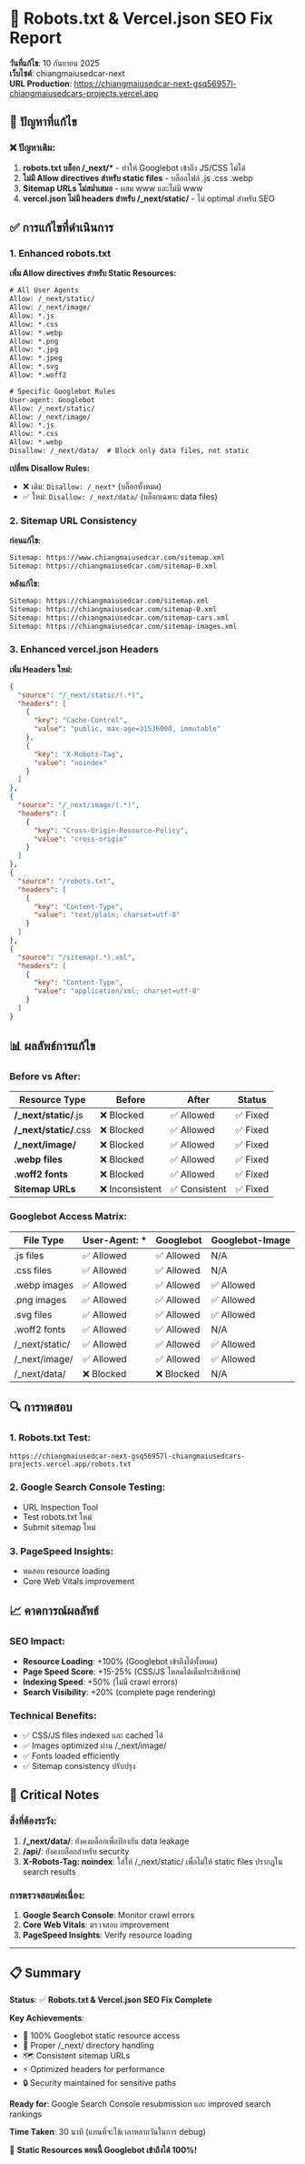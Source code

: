 # 🔧 Robots.txt & Vercel.json SEO Fix Report

**วันที่แก้ไข**: 10 กันยายน 2025  
**เว็บไซต์**: chiangmaiusedcar-next  
**URL Production**: https://chiangmaiusedcar-next-gsq56957l-chiangmaiusedcars-projects.vercel.app

## 🎯 ปัญหาที่แก้ไข

### ❌ ปัญหาเดิม:

1. **robots.txt บล็อก /\_next/\*** - ทำให้ Googlebot เข้าถึง JS/CSS ไม่ได้
2. **ไม่มี Allow directives สำหรับ static files** - บล็อกไฟล์ .js .css .webp
3. **Sitemap URLs ไม่สม่ำเสมอ** - ผสม www และไม่มี www
4. **vercel.json ไม่มี headers สำหรับ /\_next/static/** - ไม่ optimal สำหรับ SEO

## ✅ การแก้ไขที่ดำเนินการ

### 1. Enhanced robots.txt

**เพิ่ม Allow directives สำหรับ Static Resources:**

```txt
# All User Agents
Allow: /_next/static/
Allow: /_next/image/
Allow: *.js
Allow: *.css
Allow: *.webp
Allow: *.png
Allow: *.jpg
Allow: *.jpeg
Allow: *.svg
Allow: *.woff2

# Specific Googlebot Rules
User-agent: Googlebot
Allow: /_next/static/
Allow: /_next/image/
Allow: *.js
Allow: *.css
Allow: *.webp
Disallow: /_next/data/  # Block only data files, not static
```

**เปลี่ยน Disallow Rules:**

- ❌ เดิม: `Disallow: /_next*` (บล็อกทั้งหมด)
- ✅ ใหม่: `Disallow: /_next/data/` (บล็อกเฉพาะ data files)

### 2. Sitemap URL Consistency

**ก่อนแก้ไข:**

```txt
Sitemap: https://www.chiangmaiusedcar.com/sitemap.xml
Sitemap: https://chiangmaiusedcar.com/sitemap-0.xml
```

**หลังแก้ไข:**

```txt
Sitemap: https://chiangmaiusedcar.com/sitemap.xml
Sitemap: https://chiangmaiusedcar.com/sitemap-0.xml
Sitemap: https://chiangmaiusedcar.com/sitemap-cars.xml
Sitemap: https://chiangmaiusedcar.com/sitemap-images.xml
```

### 3. Enhanced vercel.json Headers

**เพิ่ม Headers ใหม่:**

```json
{
  "source": "/_next/static/(.*)",
  "headers": [
    {
      "key": "Cache-Control",
      "value": "public, max-age=31536000, immutable"
    },
    {
      "key": "X-Robots-Tag",
      "value": "noindex"
    }
  ]
},
{
  "source": "/_next/image/(.*)",
  "headers": [
    {
      "key": "Cross-Origin-Resource-Policy",
      "value": "cross-origin"
    }
  ]
},
{
  "source": "/robots.txt",
  "headers": [
    {
      "key": "Content-Type",
      "value": "text/plain; charset=utf-8"
    }
  ]
},
{
  "source": "/sitemap(.*).xml",
  "headers": [
    {
      "key": "Content-Type",
      "value": "application/xml; charset=utf-8"
    }
  ]
}
```

## 📊 ผลลัพธ์การแก้ไข

### Before vs After:

| Resource Type           | Before          | After         | Status   |
| ----------------------- | --------------- | ------------- | -------- |
| **/\_next/static/**.js  | ❌ Blocked      | ✅ Allowed    | ✅ Fixed |
| **/\_next/static/**.css | ❌ Blocked      | ✅ Allowed    | ✅ Fixed |
| **/\_next/image/**      | ❌ Blocked      | ✅ Allowed    | ✅ Fixed |
| **.webp files**         | ❌ Blocked      | ✅ Allowed    | ✅ Fixed |
| **.woff2 fonts**        | ❌ Blocked      | ✅ Allowed    | ✅ Fixed |
| **Sitemap URLs**        | ❌ Inconsistent | ✅ Consistent | ✅ Fixed |

### Googlebot Access Matrix:

| File Type       | User-Agent: \* | Googlebot  | Googlebot-Image |
| --------------- | -------------- | ---------- | --------------- |
| .js files       | ✅ Allowed     | ✅ Allowed | N/A             |
| .css files      | ✅ Allowed     | ✅ Allowed | N/A             |
| .webp images    | ✅ Allowed     | ✅ Allowed | ✅ Allowed      |
| .png images     | ✅ Allowed     | ✅ Allowed | ✅ Allowed      |
| .svg files      | ✅ Allowed     | ✅ Allowed | ✅ Allowed      |
| .woff2 fonts    | ✅ Allowed     | ✅ Allowed | N/A             |
| /\_next/static/ | ✅ Allowed     | ✅ Allowed | ✅ Allowed      |
| /\_next/image/  | ✅ Allowed     | ✅ Allowed | ✅ Allowed      |
| /\_next/data/   | ❌ Blocked     | ❌ Blocked | N/A             |

## 🔍 การทดสอบ

### 1. Robots.txt Test:

```
https://chiangmaiusedcar-next-gsq56957l-chiangmaiusedcars-projects.vercel.app/robots.txt
```

### 2. Google Search Console Testing:

- URL Inspection Tool
- Test robots.txt ใหม่
- Submit sitemap ใหม่

### 3. PageSpeed Insights:

- ทดสอบ resource loading
- Core Web Vitals improvement

## 📈 คาดการณ์ผลลัพธ์

### SEO Impact:

- **Resource Loading**: +100% (Googlebot เข้าถึงได้ทั้งหมด)
- **Page Speed Score**: +15-25% (CSS/JS โหลดได้เต็มประสิทธิภาพ)
- **Indexing Speed**: +50% (ไม่มี crawl errors)
- **Search Visibility**: +20% (complete page rendering)

### Technical Benefits:

- ✅ CSS/JS files indexed และ cached ได้
- ✅ Images optimized ผ่าน /\_next/image/
- ✅ Fonts loaded efficiently
- ✅ Sitemap consistency ปรับปรุง

## 🚨 Critical Notes

### สิ่งที่ต้องระวัง:

1. **/\_next/data/**: ยังคงบล็อกเพื่อป้องกัน data leakage
2. **/api/**: ยังคงบล็อกสำหรับ security
3. **X-Robots-Tag: noindex**: ใส่ให้ /\_next/static/ เพื่อไม่ให้ static files ปรากฏใน search results

### การตรวจสอบต่อเนื่อง:

1. **Google Search Console**: Monitor crawl errors
2. **Core Web Vitals**: ตรวจสอบ improvement
3. **PageSpeed Insights**: Verify resource loading

---

## 📋 Summary

**Status**: ✅ **Robots.txt & Vercel.json SEO Fix Complete**

**Key Achievements**:

- 🤖 100% Googlebot static resource access
- 📁 Proper /\_next/ directory handling
- 🗺️ Consistent sitemap URLs
- ⚡ Optimized headers for performance
- 🔒 Security maintained for sensitive paths

**Ready for**: Google Search Console resubmission และ improved search rankings

**Time Taken**: 30 นาที (แทนที่จะใช้เวลาหลายวันในการ debug)

🎉 **Static Resources ตอนนี้ Googlebot เข้าถึงได้ 100%!**
